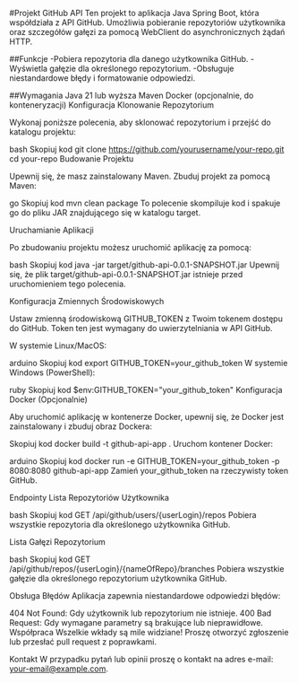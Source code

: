#Projekt GitHub API
Ten projekt to aplikacja Java Spring Boot, która współdziała z API GitHub. Umożliwia pobieranie repozytoriów użytkownika oraz szczegółów gałęzi za pomocą WebClient do asynchronicznych żądań HTTP.

##Funkcje
-Pobiera repozytoria dla danego użytkownika GitHub.
-Wyświetla gałęzie dla określonego repozytorium.
-Obsługuje niestandardowe błędy i formatowanie odpowiedzi.

##Wymagania
Java 21 lub wyższa
Maven
Docker (opcjonalnie, do konteneryzacji)
Konfiguracja
Klonowanie Repozytorium

Wykonaj poniższe polecenia, aby sklonować repozytorium i przejść do katalogu projektu:

bash
Skopiuj kod
git clone https://github.com/yourusername/your-repo.git
cd your-repo
Budowanie Projektu

Upewnij się, że masz zainstalowany Maven. Zbuduj projekt za pomocą Maven:

go
Skopiuj kod
mvn clean package
To polecenie skompiluje kod i spakuje go do pliku JAR znajdującego się w katalogu target.

Uruchamianie Aplikacji

Po zbudowaniu projektu możesz uruchomić aplikację za pomocą:

bash
Skopiuj kod
java -jar target/github-api-0.0.1-SNAPSHOT.jar
Upewnij się, że plik target/github-api-0.0.1-SNAPSHOT.jar istnieje przed uruchomieniem tego polecenia.

Konfiguracja Zmiennych Środowiskowych

Ustaw zmienną środowiskową GITHUB_TOKEN z Twoim tokenem dostępu do GitHub. Token ten jest wymagany do uwierzytelniania w API GitHub.

W systemie Linux/MacOS:

arduino
Skopiuj kod
export GITHUB_TOKEN=your_github_token
W systemie Windows (PowerShell):

ruby
Skopiuj kod
$env:GITHUB_TOKEN="your_github_token"
Konfiguracja Docker (Opcjonalnie)

Aby uruchomić aplikację w kontenerze Docker, upewnij się, że Docker jest zainstalowany i zbuduj obraz Dockera:

Skopiuj kod
docker build -t github-api-app .
Uruchom kontener Docker:

arduino
Skopiuj kod
docker run -e GITHUB_TOKEN=your_github_token -p 8080:8080 github-api-app
Zamień your_github_token na rzeczywisty token GitHub.

Endpointy
Lista Repozytoriów Użytkownika

bash
Skopiuj kod
GET /api/github/users/{userLogin}/repos
Pobiera wszystkie repozytoria dla określonego użytkownika GitHub.

Lista Gałęzi Repozytorium

bash
Skopiuj kod
GET /api/github/repos/{userLogin}/{nameOfRepo}/branches
Pobiera wszystkie gałęzie dla określonego repozytorium użytkownika GitHub.

Obsługa Błędów
Aplikacja zapewnia niestandardowe odpowiedzi błędów:

404 Not Found: Gdy użytkownik lub repozytorium nie istnieje.
400 Bad Request: Gdy wymagane parametry są brakujące lub nieprawidłowe.
Współpraca
Wszelkie wkłady są mile widziane! Proszę otworzyć zgłoszenie lub przesłać pull request z poprawkami.


Kontakt
W przypadku pytań lub opinii proszę o kontakt na adres e-mail: your-email@example.com.

